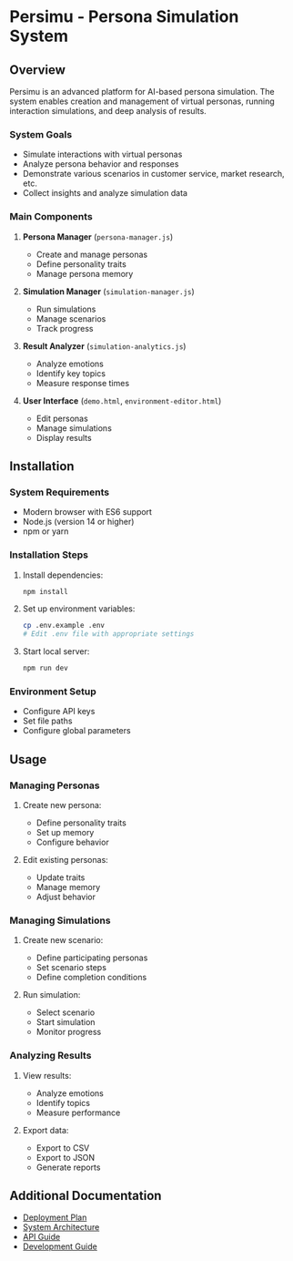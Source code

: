 # Persimu - Persona Simulation System

## Overview

Persimu is an advanced platform for AI-based persona simulation. The system enables creation and management of virtual personas, running interaction simulations, and deep analysis of results.

### System Goals

- Simulate interactions with virtual personas
- Analyze persona behavior and responses
- Demonstrate various scenarios in customer service, market research, etc.
- Collect insights and analyze simulation data

### Main Components

1. **Persona Manager** (`persona-manager.js`)
   - Create and manage personas
   - Define personality traits
   - Manage persona memory

2. **Simulation Manager** (`simulation-manager.js`)
   - Run simulations
   - Manage scenarios
   - Track progress

3. **Result Analyzer** (`simulation-analytics.js`)
   - Analyze emotions
   - Identify key topics
   - Measure response times

4. **User Interface** (`demo.html`, `environment-editor.html`)
   - Edit personas
   - Manage simulations
   - Display results

## Installation

### System Requirements

- Modern browser with ES6 support
- Node.js (version 14 or higher)
- npm or yarn

### Installation Steps

1. Install dependencies:
   ```bash
   npm install
   ```

2. Set up environment variables:
   ```bash
   cp .env.example .env
   # Edit .env file with appropriate settings
   ```

3. Start local server:
   ```bash
   npm run dev
   ```

### Environment Setup

- Configure API keys
- Set file paths
- Configure global parameters

## Usage

### Managing Personas

1. Create new persona:
   - Define personality traits
   - Set up memory
   - Configure behavior

2. Edit existing personas:
   - Update traits
   - Manage memory
   - Adjust behavior

### Managing Simulations

1. Create new scenario:
   - Define participating personas
   - Set scenario steps
   - Define completion conditions

2. Run simulation:
   - Select scenario
   - Start simulation
   - Monitor progress

### Analyzing Results

1. View results:
   - Analyze emotions
   - Identify topics
   - Measure performance

2. Export data:
   - Export to CSV
   - Export to JSON
   - Generate reports

## Additional Documentation

- [Deployment Plan](deployment.md)
- [System Architecture](architecture.md)
- [API Guide](api.md)
- [Development Guide](development.md) 